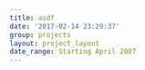 ```yaml
---
title: asdf
date: '2017-02-14 23:29:37'
group: projects
layout: project_layout
date_range: Starting April 2007
---
```

